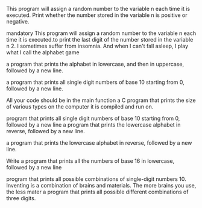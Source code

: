 This program will assign a random number to the variable n each time it is executed. Print whether the number stored in the variable n is positive or negative.

mandatory
This program will assign a random number to the variable n each time it is executed.to print the last digit of the number stored in the variable n
2. I sometimes suffer from insomnia. And when I can't fall asleep, I play what I call the alphabet game

a program that prints the alphabet in lowercase, and then in uppercase, followed by a new line.

a program that prints all single digit numbers of base 10 starting from 0, followed by a new line.

All your code should be in the main function
a C program that prints the size of various types on the computer it is compiled and run on.

 program that prints all single digit numbers of base 10 starting from 0, followed by a new line
a program that prints the lowercase alphabet in reverse, followed by a new line.

a program that prints the lowercase alphabet in reverse, followed by a new line.

Write a program that prints all the numbers of base 16 in lowercase, followed by a new line

 program that prints all possible combinations of single-digit numbers
10. Inventing is a combination of brains and materials. The more brains you use, the less mater
 a program that prints all possible different combinations of three digits.
